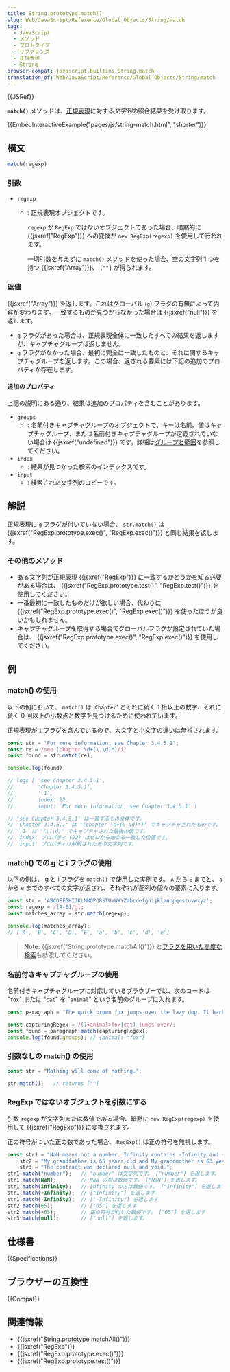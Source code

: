 ```yaml
---
title: String.prototype.match()
slug: Web/JavaScript/Reference/Global_Objects/String/match
tags:
  - JavaScript
  - メソッド
  - プロトタイプ
  - リファレンス
  - 正規表現
  - String
browser-compat: javascript.builtins.String.match
translation_of: Web/JavaScript/Reference/Global_Objects/String/match
---
```

{{JSRef}}

**`match()`** メソッドは、[正規表現](/ja/docs/Web/JavaScript/Guide/Regular_Expressions)に対する*文字列*の照合結果を受け取ります。

{{EmbedInteractiveExample("pages/js/string-match.html", "shorter")}}

## 構文

```js
match(regexp)
```

### 引数

- `regexp`

  - : 正規表現オブジェクトです。

    `regexp` が `RegExp` ではないオブジェクトであった場合、暗黙的に {{jsxref("RegExp")}} への変換が `new RegExp(regexp)` を使用して行われます。

    一切引数を与えずに `match()` メソッドを使った場合、空の文字列 1 つを持つ {{jsxref("Array")}}、 `[""]` が得られます。

### 返値

{{jsxref("Array")}} を返します。これはグローバル (`g`) フラグの有無によって内容が変わります。一致するものが見つからなかった場合は {{jsxref("null")}} を返します。

- `g` フラグがあった場合は、正規表現全体に一致したすべての結果を返しますが、キャプチャグループは返しません。
- `g` フラグがなかった場合、最初に完全に一致したものと、それに関するキャプチャグループを返します。この場合、返される要素には下記の追加のプロパティが存在します。

#### 追加のプロパティ

上記の説明にある通り、結果は追加のプロパティを含むことがあります。

- `groups`
  - : 名前付きキャプチャグループのオブジェクトで、キーは名前、値はキャプチャグループ、または名前付きキャプチャグループが定義されていない場合は {{jsxref("undefined")}} です。詳細は[グループと範囲](/ja/docs/Web/JavaScript/Guide/Regular_Expressions/Groups_and_Ranges)を参照してください。
- `index`
  - : 結果が見つかった検索のインデックスです。
- `input`
  - : 検索された文字列のコピーです。

## 解説

正規表現に `g` フラグが付いていない場合、 `str.match()` は {{jsxref("RegExp.prototype.exec()", "RegExp.exec()")}} と同じ結果を返します。

### その他のメソッド

- ある文字列が正規表現 {{jsxref("RegExp")}} に一致するかどうかを知る必要がある場合は、 {{jsxref("RegExp.prototype.test()", "RegExp.test()")}} を使用してください。
- 一番最初に一致したものだけが欲しい場合、代わりに {{jsxref("RegExp.prototype.exec()", "RegExp.exec()")}} を使ったほうが良いかもしれません。
- キャプチャグループを取得する場合でグローバルフラグが設定されていた場合は、 {{jsxref("RegExp.prototype.exec()", "RegExp.exec()")}} を使用してください。

## 例

### match() の使用

以下の例において、 `match()` は '`Chapter`' とそれに続く 1 桁以上の数字、それに続く 0 回以上の小数点と数字を見つけるために使われています。

正規表現が `i` フラグを含んでいるので、大文字と小文字の違いは無視されます。

```js
const str = 'For more information, see Chapter 3.4.5.1';
const re = /see (chapter \d+(\.\d)*)/i;
const found = str.match(re);

console.log(found);

// logs [ 'see Chapter 3.4.5.1',
//        'Chapter 3.4.5.1',
//        '.1',
//        index: 22,
//        input: 'For more information, see Chapter 3.4.5.1' ]

// 'see Chapter 3.4.5.1' は一致するもの全体です。
// 'Chapter 3.4.5.1' は '(chapter \d+(\.\d)*)' でキャプチャされたものです。
// '.1' は '(\.\d)' でキャプチャされた最後の値です。
// 'index' プロパティ (22) はゼロから始まる一致した位置です。
// 'input' プロパティは解釈された元の文字列です。
```

### match() での g と i フラグの使用

以下の例は、 g と i フラグを `match()` で使用した実例です。 `A` から `E` までと、 `a` から `e` までのすべての文字が返され、それぞれが配列の個々の要素に入ります。

```js
const str = 'ABCDEFGHIJKLMNOPQRSTUVWXYZabcdefghijklmnopqrstuvwxyz';
const regexp = /[A-E]/gi;
const matches_array = str.match(regexp);

console.log(matches_array);
// ['A', 'B', 'C', 'D', 'E', 'a', 'b', 'c', 'd', 'e']
```

> **Note:** {{jsxref("String.prototype.matchAll()")}} と[フラグを用いた高度な検索](/ja/docs/Web/JavaScript/Guide/Regular_Expressions#advanced_searching_with_flags)も参照してください。

### 名前付きキャプチャグループの使用

名前付きキャプチャグループに対応しているブラウザーでは、次のコードは "`fox`" または "`cat`" を "`animal`" という名前のグループに入れます。

```js
const paragraph = 'The quick brown fox jumps over the lazy dog. It barked.';

const capturingRegex = /(?<animal>fox|cat) jumps over/;
const found = paragraph.match(capturingRegex);
console.log(found.groups); // {animal: "fox"}
```

### 引数なしの match() の使用

```js
const str = "Nothing will come of nothing.";

str.match();   // returns [""]
```

### RegExp ではないオブジェクトを引数にする

引数 `regexp` が文字列または数値である場合、暗黙に `new RegExp(regexp)` を使用して {{jsxref("RegExp")}} に変換されます。

正の符号がついた正の数であった場合、 `RegExp()` は正の符号を無視します。

```js
const str1 = "NaN means not a number. Infinity contains -Infinity and +Infinity in JavaScript.",
    str2 = "My grandfather is 65 years old and My grandmother is 63 years old.",
    str3 = "The contract was declared null and void.";
str1.match("number");   // "number" は文字列です。 ["number"] を返します。
str1.match(NaN);        // NaN の型は数値です。 ["NaN"] を返します。
str1.match(Infinity);   // Infinity の方は数値です。 ["Infinity"] を返します。
str1.match(+Infinity);  // ["Infinity"] を返します
str1.match(-Infinity);  // ["-Infinity"] を返します
str2.match(65);         // ["65"] を返します
str2.match(+65);        // 正の符号が付いた数値です。 ["65"] を返します
str3.match(null);       // ["null"] を返します。
```

## 仕様書

{{Specifications}}

## ブラウザーの互換性

{{Compat}}

## 関連情報

- {{jsxref("String.prototype.matchAll()")}}
- {{jsxref("RegExp")}}
- {{jsxref("RegExp.prototype.exec()")}}
- {{jsxref("RegExp.prototype.test()")}}
